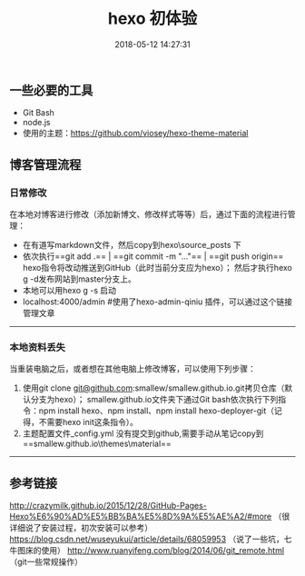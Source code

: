 ﻿---
title: hexo 初体验
date: 2018-05-12 14:27:31
tags: hexo
categories: 教程
---
## 一些必要的工具
 - Git Bash
 - node.js
 - 使用的主题：https://github.com/viosey/hexo-theme-material
 
## 博客管理流程
### 日常修改
在本地对博客进行修改（添加新博文、修改样式等等）后，通过下面的流程进行管理：
- 在有道写markdown文件，然后copy到hexo\source\_posts 下
- 依次执行==git add .== | ==git commit -m "…"== | ==git push origin== hexo指令将改动推送到GitHub（此时当前分支应为hexo）；
然后才执行hexo g -d发布网站到master分支上。
- 本地可以用hexo g -s 启动
- localhost:4000/admin #使用了hexo-admin-qiniu 插件，可以通过这个链接管理文章

---

### 本地资料丢失
当重装电脑之后，或者想在其他电脑上修改博客，可以使用下列步骤：

1. 使用git clone git@github.com:smallew/smallew.github.io.git拷贝仓库（默认分支为hexo）；
smallew.github.io文件夹下通过Git bash依次执行下列指令：npm install hexo、npm install、npm install hexo-deployer-git（记得，不需要hexo init这条指令）。
1. 主题配置文件\_config.yml 没有提交到github,需要手动从笔记copy到==smallew.github.io\themes\material==


---

## 参考链接
http://crazymilk.github.io/2015/12/28/GitHub-Pages-Hexo%E6%90%AD%E5%BB%BA%E5%8D%9A%E5%AE%A2/#more （很详细说了安装过程，初次安装可以参考）
https://blog.csdn.net/wuseyukui/article/details/68059953 （说了一些坑，七牛图床的使用）
http://www.ruanyifeng.com/blog/2014/06/git_remote.html （git一些常规操作）